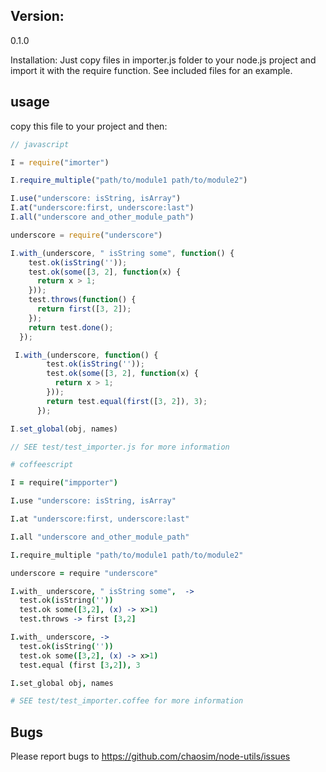 
## Version:
0.1.0

Installation:
Just copy files in importer.js folder to your node.js project and import it with the require function. See included files for an example.

## usage
copy this file to your project and then:

```javascript
// javascript

I = require("imorter")

I.require_multiple("path/to/module1 path/to/module2")

I.use("underscore: isString, isArray")
I.at("underscore:first, underscore:last")
I.all("underscore and_other_module_path")

underscore = require("underscore")

I.with_(underscore, " isString some", function() {
    test.ok(isString(''));
    test.ok(some([3, 2], function(x) {
      return x > 1;
    }));
    test.throws(function() {
      return first([3, 2]);
    });
    return test.done();
  });

 I.with_(underscore, function() {
        test.ok(isString(''));
        test.ok(some([3, 2], function(x) {
          return x > 1;
        }));
        return test.equal(first([3, 2]), 3);
      });

I.set_global(obj, names)

// SEE test/test_importer.js for more information
 ```
```coffeescript
# coffeescript

I = require("impporter")

I.use "underscore: isString, isArray"

I.at "underscore:first, underscore:last"

I.all "underscore and_other_module_path"

I.require_multiple "path/to/module1 path/to/module2"

underscore = require "underscore"

I.with_ underscore, " isString some",  ->
  test.ok(isString(''))
  test.ok some([3,2], (x) -> x>1)
  test.throws -> first [3,2]

I.with_ underscore, ->
  test.ok(isString(''))
  test.ok some([3,2], (x) -> x>1)
  test.equal (first [3,2]), 3

I.set_global obj, names

# SEE test/test_importer.coffee for more information
```

## Bugs
Please report bugs to https://github.com/chaosim/node-utils/issues

